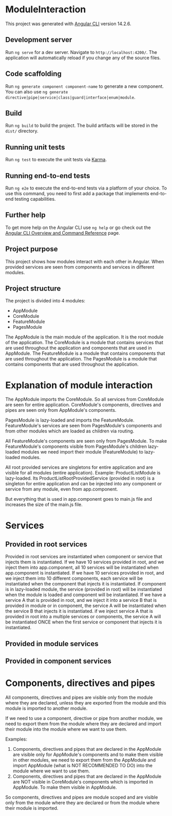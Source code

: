# ModuleInteraction

This project was generated with [Angular CLI](https://github.com/angular/angular-cli) version 14.2.6.

## Development server

Run `ng serve` for a dev server. Navigate to `http://localhost:4200/`. The application will automatically reload if you change any of the source files.

## Code scaffolding

Run `ng generate component component-name` to generate a new component. You can also use `ng generate directive|pipe|service|class|guard|interface|enum|module`.

## Build

Run `ng build` to build the project. The build artifacts will be stored in the `dist/` directory.

## Running unit tests

Run `ng test` to execute the unit tests via [Karma](https://karma-runner.github.io).

## Running end-to-end tests

Run `ng e2e` to execute the end-to-end tests via a platform of your choice. To use this command, you need to first add a package that implements end-to-end testing capabilities.

## Further help

To get more help on the Angular CLI use `ng help` or go check out the [Angular CLI Overview and Command Reference](https://angular.io/cli) page.

## Project purpose

This project shows how modules interact with each other in Angular.
When provided services are seen from components and services in different modules.

## Project structure

The project is divided into 4 modules:
- AppModule
- CoreModule
- FeatureModule
- PagesModule

The AppModule is the main module of the application. It is the root module of the application.
The CoreModule is a module that contains services that are used throughout the application and components that are used in AppModule.
The FeatureModule is a module that contains components that are used throughout the application.
The PagesModule is a module that contains components that are used throughout the application.

# Explanation of module interaction

The AppModule imports the CoreModule.
So all services from CoreModule are seen for entire application.
CoreModule's components, directives and pipes are seen only from AppModule's components.

PagesModule is lazy-loaded and imports the FeatureModule.
FeatureModule's services are seen from PagesModule's components and from other modules which are loaded as children via routing.

All FeatureModule's components are seen only from PagesModule.
To make FeatureModule's components visible from PagesModule's children lazy-loaded modules we need import their module (FeatureModule) to lazy-loaded modules.

All root provided services are singletons for entire application and are visible for all modules (entire application).
Example: ProductListModule is lazy-loaded. Its ProductListRootProvidedService (provided in root) is a singleton for entire application and can be injected into any component or service from any module, even from app.component.

But everything that is used in app.component goes to main.js file and increases the size of the main.js file.

# Services

## Provided in root services
Provided in root services are instantiated when component or service that injects them is instantiated.
If we have 10 services provided in root, and we inject them into app.component, all 10 services will be instantiated when app.component is instantiated.
If we have 10 services provided in root, and we inject them into 10 different components, each service will be instantiated when the component that injects it is instantiated.
If component is in lazy-loaded module, the service (provided in root) will be instantiated when the module is loaded and component will be instantiated.
If we have a service A that is provided in root, and we inject it into a service B that is provided in module or in component, the service A will be instantiated when the service B that injects it is instantiated.
if we inject service A that is provided in root into a multiple services or components, the service A will be instantiated ONCE when the first service or component that injects it is instantiated.

## Provided in module services

## Provided in component services

# Components, directives and pipes
All components, directives and pipes are visible only from the module where they are declared, unless they are exported from the module and this module is imported to another module.

If we need to use a component, directive or pipe from another module, we need to export them from the module where they are declared and import their module into the module where we want to use them.

Examples:
1) Components, directives and pipes that are declared in the AppModule are visible only for AppModule's components and to make them visible in other modules, we need to export them from the AppModule and import AppModule (what is NOT RECOMMENDED TO DO) into the module where we want to use them.
2) Components, directives and pipes that are declared in the AppModule are NOT visible in CoreModule's components which is imported in AppModule. To make them visible in AppModule.

So components, directives and pipes are module scoped and are visible only from the module where they are declared or from the module where their module is imported.
